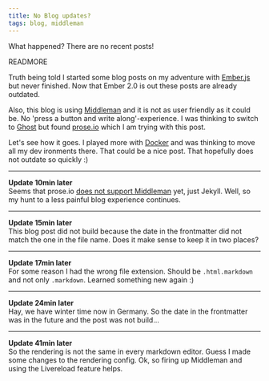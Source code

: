 ```yaml
---
title: No Blog updates?
tags: blog, middleman
---
```


What happened? There are no recent posts!

READMORE

Truth being told I started some blog posts on my adventure with [Ember.js](http://www.emberjs.com) but  never finished. Now that Ember 2.0 is out these posts are already outdated.

Also, this blog is using [Middleman](https://middlemanapp.com) and it is not as user friendly as it could be. No 'press a button and write along'-experience. I was thinking to switch to [Ghost](https://ghost.org/) but found [prose.io](http://prose.io) which I am trying with this post.

Let's see how it goes. I played more with [Docker](https://www.docker.com) and was thinking to move all my dev ironments there. That could be a nice post. That hopefully does not outdate so quickly :)

---

**Update 10min later**  
Seems that prose.io [does not support Middleman](https://github.com/prose/prose/issues/561) yet, just Jekyll. Well, so my hunt to a less painful blog experience continues.

---

**Update 15min later**  
This blog post did not build because the date in the frontmatter did not match the one in the file name. Does it make sense to keep it in two places?

---

**Update 17min later**  
For some reason I had the wrong file extension. Should be `.html.markdown` and not only `.markdown`. Learned something new again :)

---

**Update 24min later**  
Hay, we have winter time now in Germany. So the date in the frontmatter was in the future and the post was not build...

---

**Update 41min later**  
So the rendering is not the same in every markdown editor. Guess I made some changes to the rendering config. Ok, so firing up Middleman and using the Livereload feature helps.

